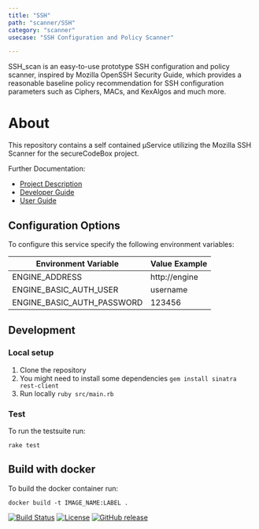 ```yaml
---
title: "SSH"
path: "scanner/SSH"
category: "scanner"
usecase: "SSH Configuration and Policy Scanner"

---
```

SSH_scan is an easy-to-use prototype SSH configuration and policy scanner, inspired by Mozilla OpenSSH Security Guide, which provides a reasonable baseline policy recommendation for SSH configuration parameters such as Ciphers, MACs, and KexAlgos and much more.

<!-- end -->

# About

This repository contains a self contained µService utilizing the Mozilla SSH Scanner for the secureCodeBox project.

Further Documentation:

- [Project Description][scb-project]
- [Developer Guide][scb-developer-guide]
- [User Guide][scb-user-guide]

## Configuration Options

To configure this service specify the following environment variables:

| Environment Variable       | Value Example |
| -------------------------- | ------------- |
| ENGINE_ADDRESS             | http://engine |
| ENGINE_BASIC_AUTH_USER     | username      |
| ENGINE_BASIC_AUTH_PASSWORD | 123456        |

## Development

### Local setup

1. Clone the repository
2. You might need to install some dependencies `gem install sinatra rest-client`
3. Run locally `ruby src/main.rb`

### Test

To run the testsuite run:

`rake test`

## Build with docker

To build the docker container run:

`docker build -t IMAGE_NAME:LABEL .`

[![Build Status](https://travis-ci.com/secureCodeBox/scanner-infrastructure-ssh.svg?branch=develop)](https://travis-ci.com/secureCodeBox/scanner-infrastructure-ssh)
[![License](https://img.shields.io/badge/License-Apache%202.0-blue.svg)](https://opensource.org/licenses/Apache-2.0)
[![GitHub release](https://img.shields.io/github/release/secureCodeBox/scanner-infrastructure-ssh.svg)](https://github.com/secureCodeBox/scanner-infrastructure-ssh/releases/latest)


[scb-project]: https://github.com/secureCodeBox/secureCodeBox
[scb-developer-guide]: https://github.com/secureCodeBox/secureCodeBox/blob/develop/docs/developer-guide/README.md
[scb-developer-guidelines]: https://github.com/secureCodeBox/secureCodeBox/blob/develop/docs/developer-guide/README.md#guidelines
[scb-user-guide]: https://github.com/secureCodeBox/secureCodeBox/tree/develop/docs/user-guide
